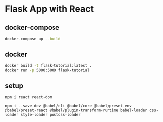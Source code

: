 # Flask App with React

## docker-compose

```bash
docker-compose up --build
```

## docker

```bash
docker build -t flask-tutorial:latest .
docker run -p 5000:5000 flask-tutorial
```

## setup

```
npm i react react-dom
```

```
npm i --save-dev @babel/cli @babel/core @babel/preset-env @babel/preset-react @babel/plugin-transform-runtime babel-loader css-loader style-loader postcss-loader
```
